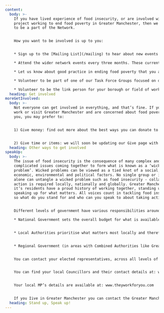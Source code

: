 ```yaml
---
content:
  body: >-
    If you have lived experience of food insecurity, or are involved with a
    project working to end food poverty in Greater Manchester, then we want you
    to be a part of the Network.


    How you want to be involved is up to you:


    * Sign up to the [Mailing List](/mailing) to hear about new events and activities

    * Attend the wider network events every three months. These currently take place virtually and will be advertised through the mailing list and on the [News And Events](/news-and-events) page. 

    * Let us know about good practice in ending food poverty that you are involved in, or a problem you’ve spotted that you don’t think is being addressed by contacting [info@gmfsan.net](mailto:info@gmfsan.net)

    * Volunteer to be part of one of our Task Force Groups focused on delivering this year’s key priorities, as outlined on the [About](/about) page.

    * Volunteer to be the link person for your borough or field of work. We will soon be sharing which areas we’re looking for representatives from on the About page under ‘Who is involved in the FSAN?
  heading: Get involved
moreGetInvolved:
  body: >-
    Not everyone can get involved in everything, and that’s fine. If you live,
    work or visit Greater Manchester and are concerned about food poverty around
    you, you may prefer to:


    1) Give money: find out more about the best ways you can donate to ending food poverty here


    2) Give time or items: we will soon be updating our Give page with opportunities to support local food banks and organisations fighting to end food poverty in Greater Manchester.
  heading: Other ways to get involved
speakUp:
  body: >-
    The issue of food insecurity is the consequence of many complex and
    complicated issues coming together to form what is known as a ‘wicked
    problem’. Wicked problems can be viewed as a tied knot of a social,
    economic, environmental and political factors. No single group or individual
    alone can untangle a wicked problem such as food insecurity - collaborative
    action is required locally, nationally and globally. Greater Manchester and
    it’s residents have a proud history of working together, standing up and
    speaking up for what matters. All voices count in tackling food insecurity
    so what do you stand for and who can you speak to about taking action?


    Different levels of government have various responsibilities around food security:

    * National Government sets the overall budget for what is available for local authorities to spend as well as national policy for welfare, benefits and employment. The eligibility criteria, availability and monetary value of benefits such as Free School Meals and Healthy Start Vouchers are also set at the national level.


    * Local Authorities prioritise what matters most locally and therefore allocate proportions of their overall budget accordingly. They provide and administer their own benefits advice services, Local Welfare Assistance Schemes and other community or hardship related funds. They also play a key role in supporting new or existing VCS groups that provide a response to food insecurity.


    * Regional Government (in areas with Combined Authorities like Greater Manchester), have limited formal responsibility for food security, but their elected Mayors have taken political responsibility for making sure the issues surrounding food security and poverty are focused at a regional level. Areas like Greater Manchester are able to speak collectively with ‘one voice’ which can generate considerable impact and influence. Currently, Combined Authorities have not been given any dedicated funds from National Government to run regional preventative programmes to respond to food insecurity.


    You can contact your elected representatives, across all levels of government, to ensure they are keeping ending food poverty at the top of their political agenda. 


    You can find your local Councillors and their contact details at: www.gov.uk/find-your-local-councillors


    Your local MP’s details are available at: www.theyworkforyou.com


    If you Iive in Greater Manchester you can contact the Greater Manchester Mayor at: the.mayor@greatermanchester-ca.gov.uk
  heading: Stand up, Speak up!
---
```


